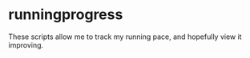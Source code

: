 # runningprogress
These scripts allow me to track my running pace, and hopefully view it improving.
